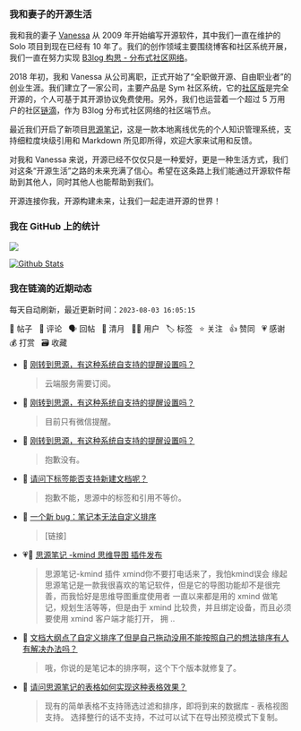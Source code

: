 ### 我和妻子的开源生活

我和我的妻子 [Vanessa](https://github.com/Vanessa219) 从 2009 年开始编写开源软件，其中我们一直在维护的 Solo 项目到现在已经有 10 年了。我们的创作领域主要围绕博客和社区系统开展，我们一直在努力实现 [B3log 构思 - 分布式社区网络](https://ld246.com/article/1546941897596)。

2018 年初，我和 Vanessa 从公司离职，正式开始了“全职做开源、自由职业者”的创业生涯。我们建立了一家公司，主要产品是 Sym 社区系统，它的[社区版](https://github.com/88250/symphony)是完全开源的，个人可基于其开源协议免费使用。另外，我们也运营着一个超过 5 万用户的社区[链滴](https://ld246.com)，作为 B3log 分布式社区网络的社区端节点。

最近我们开启了新项目[思源笔记](https://github.com/siyuan-note/siyuan)，这是一款本地离线优先的个人知识管理系统，支持细粒度块级引用和 Markdown 所见即所得，欢迎大家来试用和反馈。

对我和 Vanessa 来说，开源已经不仅仅只是一种爱好，更是一种生活方式，我们对这条“开源生活”之路的未来充满了信心。希望在这条路上我们能通过开源软件帮助到其他人，同时其他人也能帮助到我们。

开源连接你我，开源构建未来，让我们一起走进开源的世界！

### 我在 GitHub 上的统计

<a title="Hits" target="_blank" href="https://github.com/88250/88250"><img src="https://hits.b3log.org/88250/88250.svg"></a>

[![Github Stats](https://github-readme-stats.vercel.app/api?username=88250&theme=tokyonight&show_icons=true)](https://github.com/88250)

<!--events start -->

### 我在链滴的近期动态

每天自动刷新，最近更新时间：`2023-08-03 16:05:15`

📝 帖子 &nbsp; 💬 评论 &nbsp; 🗣 回帖 &nbsp; 🌙 清月 &nbsp; 👨‍💻 用户 &nbsp; 🏷️ 标签 &nbsp; ⭐️ 关注 &nbsp; 👍 赞同 &nbsp; 💗 感谢 &nbsp; 💰 打赏 &nbsp; 🗃 收藏

* 💬 [刚转到思源，有这种系统自支持的提醒设置吗？](https://ld246.com/article/1691031946923/comment/1691045943097#comments)

  > 云端服务需要订阅。
* 💬 [刚转到思源，有这种系统自支持的提醒设置吗？](https://ld246.com/article/1691031946923/comment/1691036899416#comments)

  > 目前只有微信提醒。
* 💬 [刚转到思源，有这种系统自支持的提醒设置吗？](https://ld246.com/article/1691031946923/comment/1691033324322#comments)

  > 抱歉没有。
* 💬 [请问下标签能否支持新建文档呢？](https://ld246.com/article/1691033080940/comment/1691033305112#comments)

  > 抱歉不能，思源中的标签和引用不等价。
* 💬 [一个新 bug：笔记本无法自定义排序](https://ld246.com/article/1691029215306/comment/1691029414897#comments)

  > [链接]
* 💗📝 [思源笔记 -kmind 思维导图 插件发布](https://ld246.com/article/1691025678677)

  > 思源笔记-kmind 插件 xmind你不要打电话来了，我怕kmind误会 缘起 思源笔记是一款我很喜欢的笔记软件，但是它的导图功能却不是很完善，而我恰好是思维导图重度使用者 一直以来都是用的 xmind 做笔记，规划生活等等，但是由于 xmind 比较贵，并且绑定设备，而且必须要使用 xmind 客户端才能打开， 拥 ..
* 💬 [文档大纲点了自定义排序了但是自己拖动没用不能按照自己的想法排序有人有解决办法吗？](https://ld246.com/article/1690974166940/comment/1690983886099#comments)

  > 哦，你说的是笔记本的排序啊，这个下个版本就修复了。
* 💬 [请问思源笔记的表格如何实现这种表格效果？](https://ld246.com/article/1690979854435/comment/1690980722362#comments)

  > 现有的简单表格不支持筛选过滤和排序，即将到来的数据库 - 表格视图支持。 选择整行的话不支持，不过可以试下在导出预览模式下复制。


<!--events end -->
